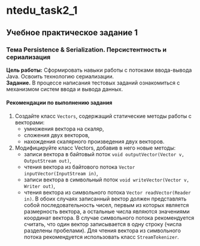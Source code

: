 # ntedu_task2_1  
## Учебное практическое задание 1  
### Тема Persistence & Serialization. Персистентность и сериализация  
**Цель работы:** Сформировать навыки работы с потоками ввода-вывода Java.
Освоить технологию сериализации.  
**Задание.** В процессе написания тестовых заданий ознакомиться с
механизмом систем ввода и вывода данных. 
#### Рекомендации по выполнению задания  
1. Создайте класс `Vectors`, содержащий статические методы работы с
векторами:  
    - умножения вектора на скаляр,  
    - сложения двух векторов,  
    - нахождения скалярного произведения двух векторов.  
2. Модифицируйте класс Vectors, добавив в него новые методы:
    - записи вектора в байтовый поток `void outputVector(Vector v, OutputStream out)`,  
    - чтения вектора из байтового потока `Vector inputVector(InputStream in)`,  
    - записи вектора в символьный поток `void writeVector(Vector v, Writer out)`,  
    - чтения вектора из символьного потока `Vector readVector(Reader in)`.  В обоих случаях записанный вектор должен представлять собой
последовательность чисел, первым из которых является размерность
вектора, а остальные числа являются значениями координат вектора.
В случае символьного потока рекомендуется считать, что один вектор
записывается в одну строку (числа разделены пробелами). Для чтения
вектора из символьного потока рекомендуется использовать класс
`StreamTokenizer`.
